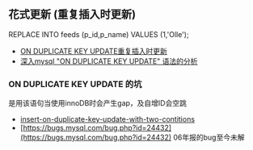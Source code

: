 
## 花式更新 (重复插入时更新)

REPLACE INTO feeds (p_id,p_name) VALUES (1,'Olle');

- [ON DUPLICATE KEY UPDATE重复插入时更新](http://lobert.iteye.com/blog/1604122)
- [深入mysql "ON DUPLICATE KEY UPDATE" 语法的分析](http://www.jb51.net/article/39255.htm)

### ON DUPLICATE KEY UPDATE 的坑

是用该语句当使用innoDB时会产生gap，及自增ID会空跳

- [insert-on-duplicate-key-update-with-two-contitions](http://stackoverflow.com/questions/39006858/insert-on-duplicate-key-update-with-two-contitions?noredirect=1)
- [https://bugs.mysql.com/bug.php?id=24432](https://bugs.mysql.com/bug.php?id=24432) 06年报的bug至今未解